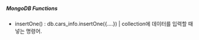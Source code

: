 ##### MongoDB Functions  ####

- insertOne()   :  db.cars_info.insertOne({....})  | collection에 데이터를 입력할 때 넣는 명령어.